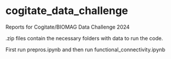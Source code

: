 # cogitate_data_challenge
Reports for Cogitate/BIOMAG Data Challenge 2024

.zip files contain the necessary folders with data to run the code.

First run prepros.ipynb and then run functional_connectivity.ipynb
